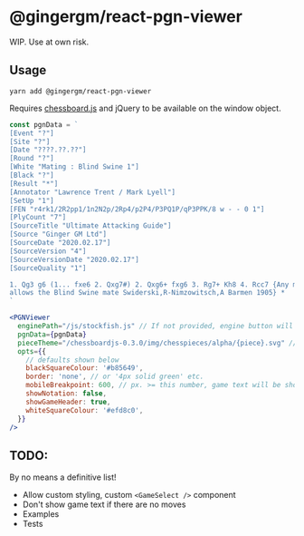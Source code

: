 # @gingergm/react-pgn-viewer

WIP. Use at own risk.

## Usage

`yarn add @gingergm/react-pgn-viewer`

Requires [chessboard.js](https://chessboardjs.com/) and jQuery to be available on the window object.

```jsx
const pgnData = `
[Event "?"]
[Site "?"]
[Date "????.??.??"]
[Round "?"]
[White "Mating : Blind Swine 1"]
[Black "?"]
[Result "*"]
[Annotator "Lawrence Trent / Mark Lyell"]
[SetUp "1"]
[FEN "r4rk1/2R2pp1/1n2N2p/2Rp4/p2P4/P3PQ1P/qP3PPK/8 w - - 0 1"]
[PlyCount "7"]
[SourceTitle "Ultimate Attacking Guide"]
[Source "Ginger GM Ltd"]
[SourceDate "2020.02.17"]
[SourceVersion "4"]
[SourceVersionDate "2020.02.17"]
[SourceQuality "1"]

1. Qg3 g6 (1... fxe6 2. Qxg7#) 2. Qxg6+ fxg6 3. Rg7+ Kh8 4. Rcc7 {Any move
allows the Blind Swine mate Swiderski,R-Nimzowitsch,A Barmen 1905} *
`

<PGNViewer
  enginePath="/js/stockfish.js" // If not provided, engine button will not be shown
  pgnData={pgnData}
  pieceTheme="/chessboardjs-0.3.0/img/chesspieces/alpha/{piece}.svg" // see https://chessboardjs.com/docs
  opts={{
    // defaults shown below
    blackSquareColour: '#b85649',
    border: 'none', // or '4px solid green' etc.
    mobileBreakpoint: 600, // px. >= this number, game text will be shown alongside the board. < this number, game text is shown below the board. *Note that this applies to to the container width, not the viewport.*
    showNotation: false,
    showGameHeader: true,
    whiteSquareColour: '#efd8c0',
  }}
/>
```

## TODO:

By no means a definitive list!

- Allow custom styling, custom `<GameSelect />` component
- Don't show game text if there are no moves
- Examples
- Tests
